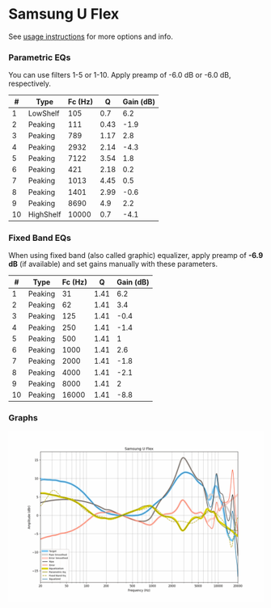 # Samsung U Flex
See [usage instructions](https://github.com/jaakkopasanen/AutoEq#usage) for more options and info.

### Parametric EQs
You can use filters 1-5 or 1-10. Apply preamp of -6.0 dB or -6.0 dB, respectively.

|   # | Type      |   Fc (Hz) |    Q |   Gain (dB) |
|-----|-----------|-----------|------|-------------|
|   1 | LowShelf  |       105 | 0.7  |         6.2 |
|   2 | Peaking   |       111 | 0.43 |        -1.9 |
|   3 | Peaking   |       789 | 1.17 |         2.8 |
|   4 | Peaking   |      2932 | 2.14 |        -4.3 |
|   5 | Peaking   |      7122 | 3.54 |         1.8 |
|   6 | Peaking   |       421 | 2.18 |         0.2 |
|   7 | Peaking   |      1013 | 4.45 |         0.5 |
|   8 | Peaking   |      1401 | 2.99 |        -0.6 |
|   9 | Peaking   |      8690 | 4.9  |         2.2 |
|  10 | HighShelf |     10000 | 0.7  |        -4.1 |

### Fixed Band EQs
When using fixed band (also called graphic) equalizer, apply preamp of **-6.9 dB** (if available) and set gains manually with these parameters.

|   # | Type    |   Fc (Hz) |    Q |   Gain (dB) |
|-----|---------|-----------|------|-------------|
|   1 | Peaking |        31 | 1.41 |         6.2 |
|   2 | Peaking |        62 | 1.41 |         3.4 |
|   3 | Peaking |       125 | 1.41 |        -0.4 |
|   4 | Peaking |       250 | 1.41 |        -1.4 |
|   5 | Peaking |       500 | 1.41 |         1   |
|   6 | Peaking |      1000 | 1.41 |         2.6 |
|   7 | Peaking |      2000 | 1.41 |        -1.8 |
|   8 | Peaking |      4000 | 1.41 |        -2.1 |
|   9 | Peaking |      8000 | 1.41 |         2   |
|  10 | Peaking |     16000 | 1.41 |        -8.8 |

### Graphs
![](./Samsung%20U%20Flex.png)

